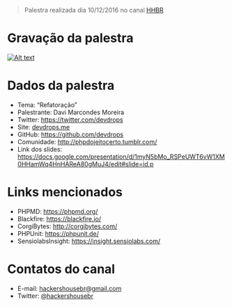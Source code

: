 > Palestra realizada dia 10/12/2016 no canal [HHBR](https://www.youtube.com/channel/UCh1xOy7SP_KyRn4wTNVvFHw)

# Gravação da palestra
[![Alt text](https://i.ytimg.com/vi/CtiLfuVW7MQ/hqdefault.jpg?custom=true&w=800&h=400&stc=true&jpg444=true&jpgq=90&sp=68&sigh=ufIEeO76z78ozUcQEwvu2ILKCvo)](https://www.youtube.com/watch?v=CtiLfuVW7MQ)

# Dados da palestra 
 - Tema: “Refatoração”
 - Palestrante: Davi Marcondes Moreira
 - Twitter: https://twitter.com/devdrops
 - Site: [devdrops.me](http://www.devdrops.me/)
 - GitHub: https://github.com/devdrops
 - Comunidade: http://phpdojeitocerto.tumblr.com/
 - Link dos slides: https://docs.google.com/presentation/d/1myN5bMo_RSPeUWT6vW1XM0HHamWq4HnHAReA80gMuJ4/edit#slide=id.p

# Links mencionados
 - PHPMD: https://phpmd.org/
 - Blackfire: https://blackfire.io/
 - CorgiBytes: http://corgibytes.com/
 - PHPUnit: https://phpunit.de/
 - SensiolabsInsight: https://insight.sensiolabs.com/

# Contatos do canal
 - E-mail: hackershousebr@gmail.com
 - Twitter: [@hackershousebr](https://twitter.com/hackershousebr)
